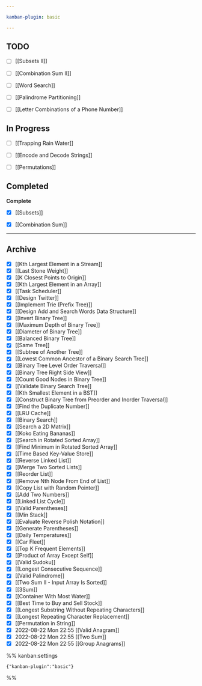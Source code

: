 ```yaml
---

kanban-plugin: basic

---
```


## TODO

- [ ] [[Subsets II]]
- [ ] [[Combination Sum II]]
- [ ] [[Word Search]]
- [ ] [[Palindrome Partitioning]]
- [ ] [[Letter Combinations of a Phone Number]]


## In Progress

- [ ] [[Trapping Rain Water]]
- [ ] [[Encode and Decode Strings]]
- [ ] [[Permutations]]


## Completed

**Complete**
- [x] [[Subsets]]
- [x] [[Combination Sum]]


***

## Archive

- [x] [[Kth Largest Element in a Stream]]
- [x] [[Last Stone Weight]]
- [x] [[K Closest Points to Origin]]
- [x] [[Kth Largest Element in an Array]]
- [x] [[Task Scheduler]]
- [x] [[Design Twitter]]
- [x] [[Implement Trie (Prefix Tree)]]
- [x] [[Design Add and Search Words Data Structure]]
- [x] [[Invert Binary Tree]]
- [x] [[Maximum Depth of Binary Tree]]
- [x] [[Diameter of Binary Tree]]
- [x] [[Balanced Binary Tree]]
- [x] [[Same Tree]]
- [x] [[Subtree of Another Tree]]
- [x] [[Lowest Common Ancestor of a Binary Search Tree]]
- [x] [[Binary Tree Level Order Traversal]]
- [x] [[Binary Tree Right Side View]]
- [x] [[Count Good Nodes in Binary Tree]]
- [x] [[Validate Binary Search Tree]]
- [x] [[Kth Smallest Element in a BST]]
- [x] [[Construct Binary Tree from Preorder and Inorder Traversal]]
- [x] [[Find the Duplicate Number]]
- [x] [[LRU Cache]]
- [x] [[Binary Search]]
- [x] [[Search a 2D Matrix]]
- [x] [[Koko Eating Bananas]]
- [x] [[Search in Rotated Sorted Array]]
- [x] [[Find Minimum in Rotated Sorted Array]]
- [x] [[Time Based Key-Value Store]]
- [x] [[Reverse Linked List]]
- [x] [[Merge Two Sorted Lists]]
- [x] [[Reorder List]]
- [x] [[Remove Nth Node From End of List]]
- [x] [[Copy List with Random Pointer]]
- [x] [[Add Two Numbers]]
- [x] [[Linked List Cycle]]
- [x] [[Valid Parentheses]]
- [x] [[Min Stack]]
- [x] [[Evaluate Reverse Polish Notation]]
- [x] [[Generate Parentheses]]
- [x] [[Daily Temperatures]]
- [x] [[Car Fleet]]
- [x] [[Top K Frequent Elements]]
- [x] [[Product of Array Except Self]]
- [x] [[Valid Sudoku]]
- [x] [[Longest Consecutive Sequence]]
- [x] [[Valid Palindrome]]
- [x] [[Two Sum II - Input Array Is Sorted]]
- [x] [[3Sum]]
- [x] [[Container With Most Water]]
- [x] [[Best Time to Buy and Sell Stock]]
- [x] [[Longest Substring Without Repeating Characters]]
- [x] [[Longest Repeating Character Replacement]]
- [x] [[Permutation in String]]
- [x] 2022-08-22 Mon 22:55 [[Valid Anagram]]
- [x] 2022-08-22 Mon 22:55 [[Two Sum]]
- [x] 2022-08-22 Mon 22:55 [[Group Anagrams]]

%% kanban:settings
```
{"kanban-plugin":"basic"}
```
%%